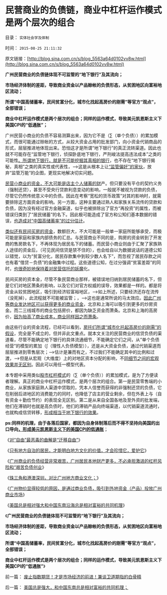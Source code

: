 # 民营商业的负债链，商业中杠杆运作模式是两个层次的组合

目录： `实体社会学及体制` 

时间： `2015-08-25 21:11:32` 

原文链接：[http://blog.sina.com.cn/s/blog_5563a64d0102vv8w.html](http://blog.sina.com.cn/s/blog_5563a64d0102vv8w.html)

**广州民营商业的负债链体现不可监管的“地下银行”及其流向；**

**市场经济体制的差距，导致商业资金以产品赊帐的负债形态，从贫困地区向富裕地区流动；**

**所谓“中国高储蓄率，民间贫富分化，城市化找起高房价的刚需”等官方“观点”，全部错误；**

**商业中杠杆运作模式是两个层次的组合；同样的运作模式，导致美元凯恩斯主义下美国CPI的“低通胀”；**

广州民营小商业的负债不容易测算出来，因为它不是（∑（单个负债））的累加模式，而很可能通过赊帐的方式，从较大资金占用的批发部门，向小资金代销商品的形式，层层推进地体现出来。恐怕这才是所谓“地下银行”的真正流转渠道。因此也就不可能存在“监管地下银行，侦探卧底地下银行，严刑峻法提高违法成本”之类的可能性[。所谓地下银行，就是不可能挖掘其真相的银行](../../../2013/2/9/虚心学习西方《通往奴役之路》的传统文化.md)，也不存在“地下银行揭秘，真相”之类的真实性或代表性，——>这是从根本上让[“监管偏好”的家伙](../../../2011/6/11/监管越严,越是质次价高.md)，放弃“监管万能”的企图，更现实地解决切实问题。

[民营小商业的资金，不大可能是店主个人储蓄的财](../../../2015/8/5/广州独特的商业文化和处境凄凉的老板们；.md)产。但只要没有平仓的契约义务（强制还贷），甚至不受央行贷款利息变动的影响，一般就不被视为贷款的负债，尽管它仍然传统意义中的负债。因此在考察“宽松的货币政策”对其的影响时，就需要排除这方面资金的影响。另一方面，这种主要通过熟人和家族关系流传的贷款和负债，因为没有经过官方金融渠道，似乎也被排除出了官方“再投资”的属性，而被错误归类到了“居民储蓄”的名下。因此极可能造成了官方和公知们基本数据的错误，[也造成对“中国高储蓄率”的过分估计](../../../2013/4/17/显见错误的“高储蓄拉动增长”，苏联和“出口导向”；.md)。

[类似还有民间买房的资金](../../../2013/10/21/牛刀同志掩盖了炒房业的非法资金渠道.md)，数额巨大，不大可能是一般单一家庭所能够承受，而极可能是家庭和家族内部债务的汇总。与民营商业不同的是，购房的资金转到了开发商的售房款名下，不再体现为居民名下的储蓄。而民营小商业则由于汇聚了家族熟人途径的资金后，（可见民间信贷是禁不住的），也会给自以为数据说话的道德公知以错觉，以为“贫富分化，居民存款集中到较少数人名下”，而忽视了居民存款之间也有着“借贷－负债”的金融集中过程。这些道德公知，在过分强调“贫富差距”的同时，[也很奇妙地保持着对民营信托的妖魔](../../../2012/11/8/信托是资本主义的生命线.md)化。

民间买房的资本金，尽管不象民营商业那样，被错误地归纳到居民储蓄的名下，但是它们对地区萧条的影响，以及它们对官方权威的误导，效果都是一样的。都是将资金从较贫困地区，吸引到经济较富裕地区，——>如上所述，只要经济还存在流传（没死掉），此流程就不可能被监管；，——>这也是通常所说的马太效应。[因此广州等商业发达地区可以获得更多的商业资金](../../../2015/8/6/广州商业的特点，李阿强执政一年来的新景气；.md)，北京和上海可以吸引到更多的炒房资金。而二三线城市的商业包括房价，都因为缺乏资金而萧条。北京和上海的高房价，[因为抬高了商业成本，商业同样因之而萧条](../../../2015/8/7/“放松监管，政府不作为”是民生改善的长远之计；.md)。

由这些行业的资金流程，已经可以看到，[房托们所谓“城市化托起高房价的刚需”的假设](../../../2015/7/25/“房地产刚需”宣传中的概念偷换，丧尽天良的房托.md)，完全是不成立的，但并非此文重点。就本文关注的民营商业的信贷负债的渠道看，尽管不能确定地下银行的具体流通细节，不能确定它们之间，从“单个负债经营”的模型的累加（∫（理性人负债模型）），还是从大资金负债，通过代销渠道而层层推进到零售层次；——>估计是兼而有之，不过我们不能确定其中的比例和过渡，——>但是从宏观（大维度）上的对地区资本分配的影响，不[同细节之间的宏观效果并无区别](../../../2014/9/13/科学的世界观和方法论，与传统公知，逻辑冲突不可调和；.md)。因此可以用任一模型代表。

本专题中采用类似[股市杠杆模式](../../../2015/7/15/国家提前去杠杆没错，救市方式还有可改进之处；.md)的（∑（单个负债））的累加模式，是为了方便读者理解。真正的商业中杠杆运作模式，是两个层次的组合。第一是民营零售端的小商业，从家族家庭熟人渠道中贷取的，凭本人信誉而获得的非强制还贷的负债，它在削弱后进地区的消费能力的同时，也降低了店主的营业剩余，但在外表上与（自有资金＋勤俭节约）的表现全无区别。第二是从来自全国各地及至外资的批发端，他们在滞销时也就是高负债时，他们的滞销产品向终端渠道，以代销渠道流通时，也就构成信贷转移，[形成相当于地下银行的效果](../../../2013/10/8/温州次贷中的“直接存款”的高利贷的坏帐风险的转移.md)。

**ps:同样的机理，由于各落后国家，都因为自身体制落后而不得不坚持向美国的出口导向[，形成美元凯恩斯主义下的美国CPI的低通胀](../../../2014/11/28/为什么只有美元凯恩斯主义成功，只有美国反周期调控成功？.md)**；

《[对“自由”最恶毒的曲解是“迁移自由”](../../../2015/8/19/对“人权之自由”最恶毒的曲解是“迁移自由”.md)》

《[只有地方自治的居民，才能明白地方文化的价值，才会珍惜它，爱护它](../../../2015/8/20/只有自治的居民，才能明白地方文化的价值.md)》

《[广州商业的负债经营非常艰苦，广州居民本地财产更多，不必承担激进的杠杆风险和“艰苦负债创业](../../../2015/8/21/广州商业近期景气的最大动因，和外地人为主的负债创业.md)》

《[珠三角和港澳深圳，对比广州地方商业文化；](../../../2015/8/22/珠三角和港澳深圳，对比广州地方商业文化.md)》

《[广州物价显得较低的原因，是通过商业负债，吸引到外地资金（产品）投放广州商业市场](../../../2015/8/23/广州民营小商业的负债,资金来源，和广州物价较低的关系.md)》

《[美国总是相对强大和中国东南沿海总是相对富裕的共同机理](../../../2015/8/24/美国总是强大，和中国东南总是相对富裕的共同机理；.md)》

《**广州民营商业的负债链体现不可监管的“地下银行”及其流向；**

**市场经济体制的差距，导致商业资金以产品赊帐的负债形态，从贫困地区向富裕地区流动；**

**所谓“中国高储蓄率，民间贫富分化，城市化找起高房价的刚需”等官方“观点”，全部错误；**

**商业中杠杆运作模式是两个层次的组合；同样的运作模式，导致美元凯恩斯主义下美国CPI的“低通胀”**》

前一篇： [废止指数期货！才是市场经济的前进！兼谈卫道期指的白骨精](../../../2015/9/17/废止指数期货！才是市场经济的前进！兼谈卫道期指的白骨精.md)

后一篇： [美国总是强大，和中国东南总是相对富裕的共同机理；](../../../2015/8/24/美国总是强大，和中国东南总是相对富裕的共同机理；.md)

